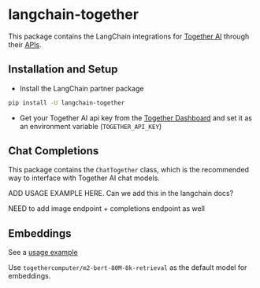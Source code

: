 # langchain-together

This package contains the LangChain integrations for [Together AI](https://www.together.ai/) through their [APIs](https://docs.together.ai/).

## Installation and Setup

- Install the LangChain partner package

```bash
pip install -U langchain-together
```

- Get your Together AI api key from the [Together Dashboard](https://api.together.ai/settings/api-keys) and set it as an environment variable (`TOGETHER_API_KEY`)

## Chat Completions

This package contains the `ChatTogether` class, which is the recommended way to interface with Together AI chat models.

ADD USAGE EXAMPLE HERE.
Can we add this in the langchain docs?

NEED to add image endpoint + completions endpoint as well

## Embeddings

See a [usage example](https://python.langchain.com/docs/integrations/text_embedding/together/)

Use `togethercomputer/m2-bert-80M-8k-retrieval` as the default model for embeddings.
